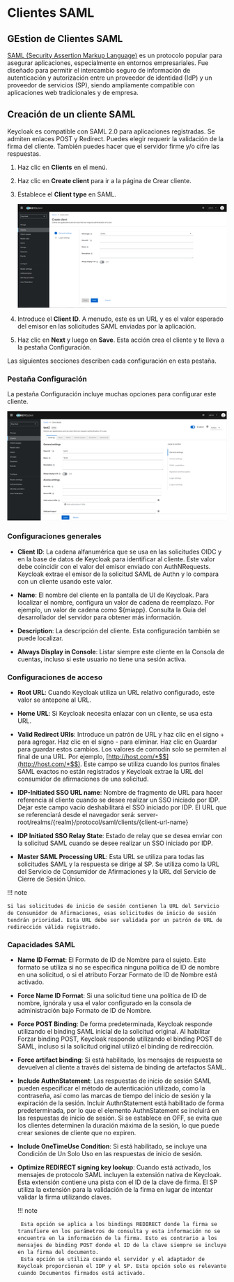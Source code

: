 # Clientes SAML

## GEstion de Clientes SAML

[SAML (Security Assertion Markup Language)](https://www.keycloak.org/docs/latest/server_admin/index.html#saml) es un protocolo popular para asegurar aplicaciones, especialmente en entornos empresariales. Fue diseñado para permitir el intercambio seguro de información de autenticación y autorización entre un proveedor de identidad (IdP) y un proveedor de servicios (SP), siendo ampliamente compatible con aplicaciones web tradicionales y de empresa.

## Creación de un cliente SAML

Keycloak es compatible con SAML 2.0 para aplicaciones registradas. Se admiten enlaces POST y Redirect. Puedes elegir requerir la validación de la firma del cliente. También puedes hacer que el servidor firme y/o cifre las respuestas.

1. Haz clic en **Clients** en el menú.

2. Haz clic en **Create client** para ir a la página de Crear cliente.

3. Establece el **Client type** en SAML.

   ![Create Client SAML](../images/create_saml.png)

4. Introduce el **Client ID**. A menudo, este es un URL y es el valor esperado del emisor en las solicitudes SAML enviadas por la aplicación.

5. Haz clic en **Next** y luego en **Save**. Esta acción crea el cliente y te lleva a la pestaña Configuración.

Las siguientes secciones describen cada configuración en esta pestaña.

### Pestaña Configuración

La pestaña Configuración incluye muchas opciones para configurar este cliente.

![Create Client SAML](../images/create_saml2.png)

### Configuraciones generales

- **Client ID**: La cadena alfanumérica que se usa en las solicitudes OIDC y en la base de datos de Keycloak para identificar al cliente. Este valor debe coincidir con el valor del emisor enviado con AuthNRequests. Keycloak extrae el emisor de la solicitud SAML de Authn y lo compara con un cliente usando este valor.

- **Name**: El nombre del cliente en la pantalla de UI de Keycloak. Para localizar el nombre, configura un valor de cadena de reemplazo. Por ejemplo, un valor de cadena como ${miapp}. Consulta la Guía del desarrollador del servidor para obtener más información.

- **Description**: La descripción del cliente. Esta configuración también se puede localizar.

- **Always Display in Console**: Listar siempre este cliente en la Consola de cuentas, incluso si este usuario no tiene una sesión activa.

### Configuraciones de acceso

- **Root URL**: Cuando Keycloak utiliza un URL relativo configurado, este valor se antepone al URL.

- **Home URL**: Si Keycloak necesita enlazar con un cliente, se usa esta URL.

- **Valid Redirect URIs**: Introduce un patrón de URL y haz clic en el signo + para agregar. Haz clic en el signo - para eliminar. Haz clic en Guardar para guardar estos cambios. Los valores de comodín solo se permiten al final de una URL. Por ejemplo, [http://host.com/*$$](http://host.com/*$$). Este campo se utiliza cuando los puntos finales SAML exactos no están registrados y Keycloak extrae la URL del consumidor de afirmaciones de una solicitud.

- **IDP-Initiated SSO URL name**: Nombre de fragmento de URL para hacer referencia al cliente cuando se desee realizar un SSO iniciado por IDP. Dejar este campo vacío deshabilitará el SSO iniciado por IDP. El URL que se referenciará desde el navegador será: server-root/realms/{realm}/protocol/saml/clients/{client-url-name}

- **IDP Initiated SSO Relay State**: Estado de relay que se desea enviar con la solicitud SAML cuando se desee realizar un SSO iniciado por IDP.

- **Master SAML Processing URL**: Esta URL se utiliza para todas las solicitudes SAML y la respuesta se dirige al SP. Se utiliza como la URL del Servicio de Consumidor de Afirmaciones y la URL del Servicio de Cierre de Sesión Único.

!!! note

    Si las solicitudes de inicio de sesión contienen la URL del Servicio de Consumidor de Afirmaciones, esas solicitudes de inicio de sesión tendrán prioridad. Esta URL debe ser validada por un patrón de URL de redirección válida registrado.

### Capacidades SAML

- **Name ID Format**: El Formato de ID de Nombre para el sujeto. Este formato se utiliza si no se especifica ninguna política de ID de nombre en una solicitud, o si el atributo Forzar Formato de ID de Nombre está activado.

- **Force Name ID Format**: Si una solicitud tiene una política de ID de nombre, ignórala y usa el valor configurado en la consola de administración bajo Formato de ID de Nombre.

- **Force POST Binding**: De forma predeterminada, Keycloak responde utilizando el binding SAML inicial de la solicitud original. Al habilitar Forzar binding POST, Keycloak responde utilizando el binding POST de SAML, incluso si la solicitud original utilizó el binding de redirección.

- **Force artifact binding**: Si está habilitado, los mensajes de respuesta se devuelven al cliente a través del sistema de binding de artefactos SAML.

- **Include AuthnStatement**: Las respuestas de inicio de sesión SAML pueden especificar el método de autenticación utilizado, como la contraseña, así como las marcas de tiempo del inicio de sesión y la expiración de la sesión. Incluir AuthnStatement está habilitado de forma predeterminada, por lo que el elemento AuthnStatement se incluirá en las respuestas de inicio de sesión. Si se establece en OFF, se evita que los clientes determinen la duración máxima de la sesión, lo que puede crear sesiones de cliente que no expiren.

- **Include OneTimeUse Condition**: Si está habilitado, se incluye una Condición de Un Solo Uso en las respuestas de inicio de sesión.

- **Optimize REDIRECT signing key lookup**: Cuando está activado, los mensajes de protocolo SAML incluyen la extensión nativa de Keycloak. Esta extensión contiene una pista con el ID de la clave de firma. El SP utiliza la extensión para la validación de la firma en lugar de intentar validar la firma utilizando claves.

   !!! note

       Esta opción se aplica a los bindings REDIRECT donde la firma se transfiere en los parámetros de consulta y esta información no se encuentra en la información de la firma. Esto es contrario a los mensajes de binding POST donde el ID de la clave siempre se incluye en la firma del documento.
       Esta opción se utiliza cuando el servidor y el adaptador de Keycloak proporcionan el IDP y el SP. Esta opción solo es relevante cuando Documentos firmados está activado.

